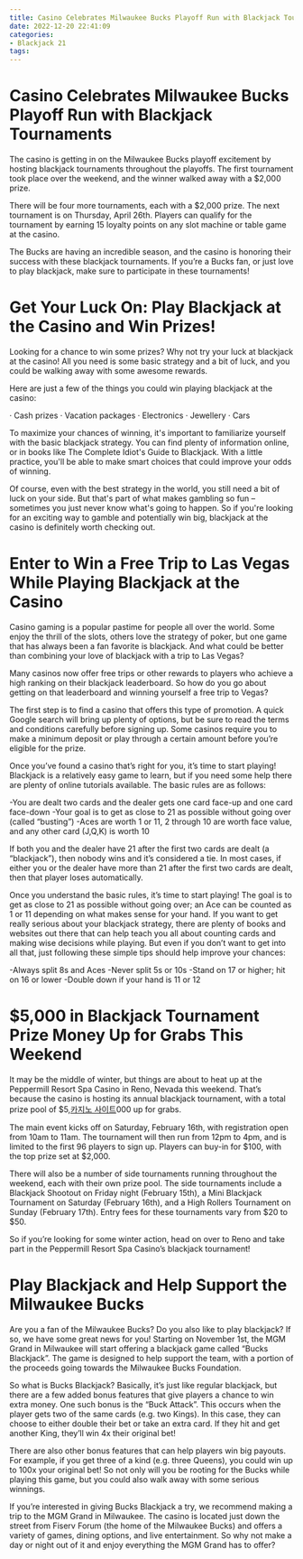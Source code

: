 ```yaml
---
title: Casino Celebrates Milwaukee Bucks Playoff Run with Blackjack Tournaments
date: 2022-12-20 22:41:09
categories:
- Blackjack 21
tags:
---
```



#  Casino Celebrates Milwaukee Bucks Playoff Run with Blackjack Tournaments

The casino is getting in on the Milwaukee Bucks playoff excitement by hosting blackjack tournaments throughout the playoffs. The first tournament took place over the weekend, and the winner walked away with a $2,000 prize.

There will be four more tournaments, each with a $2,000 prize. The next tournament is on Thursday, April 26th. Players can qualify for the tournament by earning 15 loyalty points on any slot machine or table game at the casino.

The Bucks are having an incredible season, and the casino is honoring their success with these blackjack tournaments. If you’re a Bucks fan, or just love to play blackjack, make sure to participate in these tournaments!

#  Get Your Luck On: Play Blackjack at the Casino and Win Prizes!

Looking for a chance to win some prizes? Why not try your luck at blackjack at the casino! All you need is some basic strategy and a bit of luck, and you could be walking away with some awesome rewards.

Here are just a few of the things you could win playing blackjack at the casino:

· Cash prizes
· Vacation packages
· Electronics
· Jewellery
· Cars

To maximize your chances of winning, it's important to familiarize yourself with the basic blackjack strategy. You can find plenty of information online, or in books like The Complete Idiot's Guide to Blackjack. With a little practice, you'll be able to make smart choices that could improve your odds of winning.

Of course, even with the best strategy in the world, you still need a bit of luck on your side. But that's part of what makes gambling so fun – sometimes you just never know what's going to happen. So if you're looking for an exciting way to gamble and potentially win big, blackjack at the casino is definitely worth checking out.

#  Enter to Win a Free Trip to Las Vegas While Playing Blackjack at the Casino

Casino gaming is a popular pastime for people all over the world. Some enjoy the thrill of the slots, others love the strategy of poker, but one game that has always been a fan favorite is blackjack. And what could be better than combining your love of blackjack with a trip to Las Vegas?

Many casinos now offer free trips or other rewards to players who achieve a high ranking on their blackjack leaderboard. So how do you go about getting on that leaderboard and winning yourself a free trip to Vegas?

The first step is to find a casino that offers this type of promotion. A quick Google search will bring up plenty of options, but be sure to read the terms and conditions carefully before signing up. Some casinos require you to make a minimum deposit or play through a certain amount before you’re eligible for the prize.

Once you’ve found a casino that’s right for you, it’s time to start playing! Blackjack is a relatively easy game to learn, but if you need some help there are plenty of online tutorials available. The basic rules are as follows:

-You are dealt two cards and the dealer gets one card face-up and one card face-down
-Your goal is to get as close to 21 as possible without going over (called “busting”)
-Aces are worth 1 or 11, 2 through 10 are worth face value, and any other card (J,Q,K) is worth 10

If both you and the dealer have 21 after the first two cards are dealt (a “blackjack”), then nobody wins and it’s considered a tie. In most cases, if either you or the dealer have more than 21 after the first two cards are dealt, then that player loses automatically.

Once you understand the basic rules, it’s time to start playing! The goal is to get as close to 21 as possible without going over; an Ace can be counted as 1 or 11 depending on what makes sense for your hand. If you want to get really serious about your blackjack strategy, there are plenty of books and websites out there that can help teach you all about counting cards and making wise decisions while playing. But even if you don’t want to get into all that, just following these simple tips should help improve your chances:

-Always split 8s and Aces
-Never split 5s or 10s
-Stand on 17 or higher; hit on 16 or lower
-Double down if your hand is 11 or 12

#  $5,000 in Blackjack Tournament Prize Money Up for Grabs This Weekend

It may be the middle of winter, but things are about to heat up at the Peppermill Resort Spa Casino in Reno, Nevada this weekend. That’s because the casino is hosting its annual blackjack tournament, with a total prize pool of $5,[카지노 사이트](https://choegocasino.com/)000 up for grabs.

The main event kicks off on Saturday, February 16th, with registration open from 10am to 11am. The tournament will then run from 12pm to 4pm, and is limited to the first 96 players to sign up. Players can buy-in for $100, with the top prize set at $2,000.

There will also be a number of side tournaments running throughout the weekend, each with their own prize pool. The side tournaments include a Blackjack Shootout on Friday night (February 15th), a Mini Blackjack Tournament on Saturday (February 16th), and a High Rollers Tournament on Sunday (February 17th). Entry fees for these tournaments vary from $20 to $50.

So if you’re looking for some winter action, head on over to Reno and take part in the Peppermill Resort Spa Casino’s blackjack tournament!

#  Play Blackjack and Help Support the Milwaukee Bucks

Are you a fan of the Milwaukee Bucks? Do you also like to play blackjack? If so, we have some great news for you! Starting on November 1st, the MGM Grand in Milwaukee will start offering a blackjack game called “Bucks Blackjack”. The game is designed to help support the team, with a portion of the proceeds going towards the Milwaukee Bucks Foundation.

So what is Bucks Blackjack? Basically, it’s just like regular blackjack, but there are a few added bonus features that give players a chance to win extra money. One such bonus is the “Buck Attack”. This occurs when the player gets two of the same cards (e.g. two Kings). In this case, they can choose to either double their bet or take an extra card. If they hit and get another King, they’ll win 4x their original bet!

There are also other bonus features that can help players win big payouts. For example, if you get three of a kind (e.g. three Queens), you could win up to 100x your original bet! So not only will you be rooting for the Bucks while playing this game, but you could also walk away with some serious winnings.

If you’re interested in giving Bucks Blackjack a try, we recommend making a trip to the MGM Grand in Milwaukee. The casino is located just down the street from Fiserv Forum (the home of the Milwaukee Bucks) and offers a variety of games, dining options, and live entertainment. So why not make a day or night out of it and enjoy everything the MGM Grand has to offer?